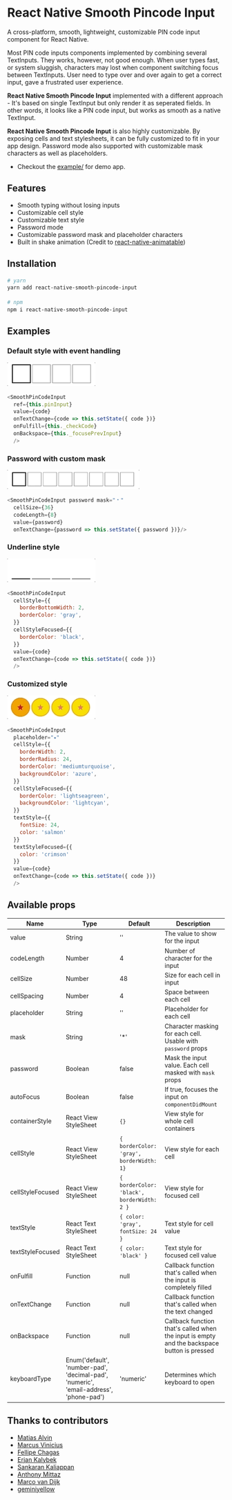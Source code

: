# React Native Smooth Pincode Input

A cross-platform, smooth, lightweight, customizable PIN code input component for React Native.

Most PIN code inputs components implemented by combining several TextInputs. They works, however, not good enough. When user types fast, or system sluggish, characters may lost when component switching focus between TextInputs. User need to type over and over again to get a correct input, gave a frustrated user experience.

**React Native Smooth Pincode Input** implemented with a different approach - It's based on single TextInput but only render it as seperated fields. In other words, it looks like a PIN code input, but works as smooth as a native TextInput.

**React Native Smooth Pincode Input** is also highly customizable. By exposing cells and text stylesheets, it can be fully customized to fit in your app design. Password mode also supported with customizable mask characters as well as placeholders.

- Checkout the [example/](https://github.com/xamous/react-native-smooth-pincode-input/tree/master/example) for demo app.

## Features

- Smooth typing without losing inputs
- Customizable cell style
- Customizable text style
- Password mode
- Customizable password mask and placeholder characters
- Built in shake animation (Credit to [react-native-animatable](https://github.com/oblador/react-native-animatable))

## Installation

```sh
# yarn
yarn add react-native-smooth-pincode-input

# npm
npm i react-native-smooth-pincode-input
```

## Examples

### Default style with event handling
<img src="./demo/default.gif">

```js
<SmoothPinCodeInput
  ref={this.pinInput}
  value={code}
  onTextChange={code => this.setState({ code })}
  onFulfill={this._checkCode}
  onBackspace={this._focusePrevInput}
  />
```

### Password with custom mask
<img src="./demo/password.gif">

```js
<SmoothPinCodeInput password mask="﹡"
  cellSize={36}
  codeLength={8}
  value={password}
  onTextChange={password => this.setState({ password })}/>
```

### Underline style
<img src="./demo/underline.gif">

```js
<SmoothPinCodeInput
  cellStyle={{
    borderBottomWidth: 2,
    borderColor: 'gray',
  }}
  cellStyleFocused={{
    borderColor: 'black',
  }}
  value={code}
  onTextChange={code => this.setState({ code })}
  />
```

### Customized style
<img src="./demo/customize.gif">

```js
<SmoothPinCodeInput
  placeholder="⭑"
  cellStyle={{
    borderWidth: 2,
    borderRadius: 24,
    borderColor: 'mediumturquoise',
    backgroundColor: 'azure',
  }}
  cellStyleFocused={{
    borderColor: 'lightseagreen',
    backgroundColor: 'lightcyan',
  }}
  textStyle={{
    fontSize: 24,
    color: 'salmon'
  }}
  textStyleFocused={{
    color: 'crimson'
  }}
  value={code}
  onTextChange={code => this.setState({ code })}
  />
```


## Available props

| Name             | Type                                                                                  | Default                                    | Description                                                                                 |
| ---------------- | ------------------------------------------------------------------------------------- | ------------------------------------------ | ------------------------------------------------------------------------------------------- |
| value            | String                                                                                | ''                                         | The value to show for the input                                                             |
| codeLength       | Number                                                                                | 4                                          | Number of character for the input                                                           |
| cellSize         | Number                                                                                | 48                                         | Size for each cell in input                                                                 |
| cellSpacing      | Number                                                                                | 4                                          | Space between each cell                                                                     |
| placeholder      | String                                                                                | ''                                         | Placeholder for each cell                                                                   |
| mask             | String                                                                                | '*'                                        | Character masking for each cell. Usable with `password` props                               |
| password         | Boolean                                                                               | false                                      | Mask the input value. Each cell masked with `mask` props                                    |
| autoFocus        | Boolean                                                                               | false                                      | If true, focuses the input on `componentDidMount`                                           |
| containerStyle   | React View StyleSheet                                                                 | `{}`                                       | View style for whole cell containers                                                        |
| cellStyle        | React View StyleSheet                                                                 | `{ borderColor: 'gray', borderWidth: 1}`   | View style for each cell                                                                    |
| cellStyleFocused | React View StyleSheet                                                                 | `{ borderColor: 'black', borderWidth: 2 }` | View style for focused cell                                                                 |
| textStyle        | React Text StyleSheet                                                                 | `{ color: 'gray', fontSize: 24 }`          | Text style for cell value                                                                   |
| textStyleFocused | React Text StyleSheet                                                                 | `{ color: 'black' }`                       | Text style for focused cell value                                                           |
| onFulfill        | Function                                                                              | null                                       | Callback function that's called when the input is completely filled                         |
| onTextChange     | Function                                                                              | null                                       | Callback function that's called when the text changed                                       |
| onBackspace      | Function                                                                              | null                                       | Callback function that's called when the input is empty and the backspace button is pressed |
| keyboardType     | Enum('default', 'number-pad', 'decimal-pad', 'numeric', 'email-address', 'phone-pad') | 'numeric'                                  | Determines which keyboard to open                                                           |

## Thanks to contributors
* [Matias Alvin](https://github.com/alvinmatias69)
* [Marcus Vinicius](https://github.com/MarcwL22)
* [Fellipe Chagas](https://github.com/chagasaway)
* [Erjan Kalybek](https://github.com/erjanmx)
* [Sankaran Kaliappan](https://github.com/hisankaran)
* [Anthony Mittaz](https://github.com/sync)
* [Marco van Dijk](https://github.com/marcovdijk)
* [geminiyellow](https://github.com/geminiyellow)